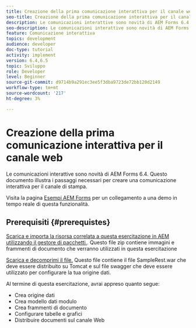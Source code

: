 ```yaml
---
title: Creazione della prima comunicazione interattiva per il canale web
seo-title: Creazione della prima comunicazione interattiva per il canale web
description: Le comunicazioni interattive sono novità di AEM Forms 6.4. Questo documento illustra i passaggi necessari per creare una comunicazione interattiva per il canale web.
seo-description: Le comunicazioni interattive sono novità di AEM Forms 6.4. Questo documento illustra i passaggi necessari per creare una comunicazione interattiva per il canale web.
feature: Comunicazione interattiva
topics: development
audience: developer
doc-type: tutorial
activity: implement
version: 6.4,6.5
topic: Sviluppo
role: Developer
level: Beginner
source-git-commit: d9714b9a291ec3ee5f3dba9723de72bb120d2149
workflow-type: tm+mt
source-wordcount: '217'
ht-degree: 3%

---
```



# Creazione della prima comunicazione interattiva per il canale web

Le comunicazioni interattive sono novità di AEM Forms 6.4. Questo documento illustra i passaggi necessari per creare una comunicazione interattiva per il canale di stampa.

Visita la pagina [Esempi AEM Forms](https://forms.enablementadobe.com/content/samples/samples.html?query=0) per un collegamento a una demo in tempo reale di questa funzionalità.

## Prerequisiti {#prerequistes}

[Scarica e importa la risorsa correlata a questa esercitazione in AEM utilizzando il gestore di pacchetti.](assets/gettingstartedassets.zip). Questo file zip contiene immagini e frammenti di documento che verranno utilizzati in questa esercitazione

[Scarica e decomprimi il file.](assets/warfileandswaggerfile.zip) Questo file contiene il file SampleRest.war che deve essere distribuito su Tomcat e sul file swagger che deve essere utilizzato per configurare la tua origine dati.

Al termine di questa esercitazione, avrai appreso quanto segue:

* Crea origine dati
* Crea modello dati modulo
* Crea frammenti di documento
* Configurare tabelle e grafici
* Distribuire documenti sul canale Web




